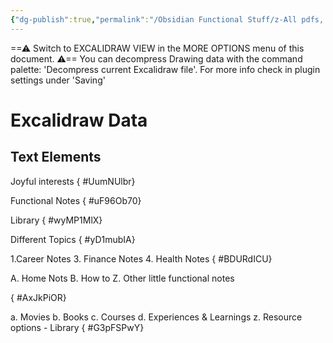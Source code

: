 ```yaml
---
{"dg-publish":true,"permalink":"/Obsidian Functional Stuff/z-All pdfs, Images & Small Excalidraws/Knowledge Hub Diagram/","tags":["excalidraw"],"noteIcon":""}
---
```


==⚠  Switch to EXCALIDRAW VIEW in the MORE OPTIONS menu of this document. ⚠== You can decompress Drawing data with the command palette: 'Decompress current Excalidraw file'. For more info check in plugin settings under 'Saving'


# Excalidraw Data

## Text Elements
Joyful interests
{ #UumNUlbr}


Functional Notes
{ #uF96Ob70}


Library
{ #wyMP1MlX}


Different Topics
{ #yD1mubIA}


1.Career Notes
3. Finance Notes
4. Health Notes
{ #BDURdICU}


A. Home Nots
B. How to
Z. Other little functional notes

{ #AxJkPiOR}


a. Movies
b. Books
c. Courses
d. Experiences & Learnings
z. Resource options - Library
{ #G3pFSPwY}



